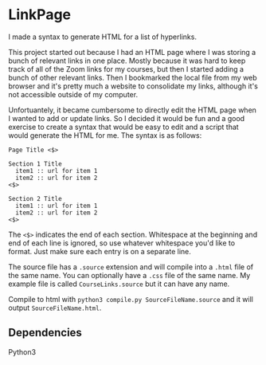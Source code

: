 # LinkPage
I made a syntax to generate HTML for a list of hyperlinks.

This project started out because I had an HTML page where I was storing a bunch of relevant links in one place. Mostly because it was hard to keep track
of all of the Zoom links for my courses, but then I started adding a bunch of other relevant links. Then I bookmarked the local file from my web browser and
it's pretty much a website to consolidate my links, although it's not accessible outside of my computer.

Unfortuantely, it became cumbersome to directly edit the HTML page when I wanted to add or update links. So I decided it would be fun and a good exercise
to create a syntax that would be easy to edit and a script that would generate the HTML for me. The syntax is as follows:

```
Page Title <$>

Section 1 Title
  item1 :: url for item 1
  item2 :: url for item 2
<$>

Section 2 Title
  item1 :: url for item 1
  item2 :: url for item 2
<$>
```

The `<$>` indicates the end of each section.
Whitespace at the beginning and end of each line is ignored, so use whatever whitespace you'd like to format. Just make sure each entry is on a separate line.

The source file has a `.source` extension and will compile into a `.html` file of the same name. You can optionally have a `.css` file of the same name.
My example file is called `CourseLinks.source` but it can have any name.

Compile to html with `python3 compile.py SourceFileName.source` and it will output `SourceFileName.html`.

## Dependencies
Python3

